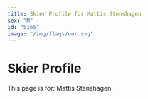 ```yaml
---
title: Skier Profile for Mattis Stenshagen
sex: "M"
id: "5165"
image: "/img/flags/nor.svg" 
---
```


# Skier Profile

This page is for: Mattis Stenshagen.
    